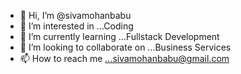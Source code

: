 - 👋 Hi, I’m @sivamohanbabu
- 👀 I’m interested in ...Coding
- 🌱 I’m currently learning ...Fullstack Development
- 💞️ I’m looking to collaborate on ...Business Services
- 📫 How to reach me ...sivamohanbabu@gmail.com

<!---
sivamohanbabu/sivamohanbabu is a ✨ special ✨ repository because its `README.md` (this file) appears on your GitHub profile.
You can click the Preview link to take a look at your changes.
--->
